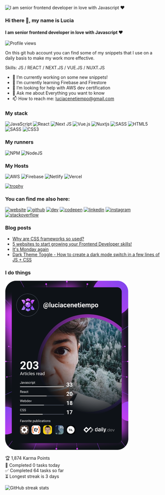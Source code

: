 
![I am senior frontend developer in love with Javascript ❤️](https://media-exp1.licdn.com/dms/image/C4E16AQEFmKTkwiMYiw/profile-displaybackgroundimage-shrink_350_1400/0/1611148660867?e=1659571200&v=beta&t=Myw5n67yyPafNoqQa_ycuiyvqn4zYxAyXu5p_Vwtuto)


### Hi there 👋, my name is Lucia 
#### I am senior frontend developer in love with Javascript ❤️

![Profile views](https://gpvc.arturio.dev/luciacenetiempo)  

On this git hub account you can find some of my snippets that I use on a daily basis to make my work more effective.

Skills: JS / REACT / NEXT.JS / VUE.JS / NUXT.JS

- 🔭 I’m currently working on some new snippets! 
- 🌱 I’m currently learning Firebase and Firestore 
- 🤔 I’m looking for help with AWS dev certification 
- 💬 Ask me about Everything you want to know 
- 📫 How to reach me: luciacenetiempo@gmail.com 


### My stack
![JavaScript](https://img.shields.io/badge/javascript-%23323330.svg?style=for-the-badge&logo=javascript&logoColor=%23F7DF1E) ![React](https://img.shields.io/badge/react-%2320232a.svg?style=for-the-badge&logo=react&logoColor=%2361DAFB) ![Next JS](https://img.shields.io/badge/Next-black?style=for-the-badge&logo=next.js&logoColor=white) ![Vue.js](https://img.shields.io/badge/vuejs-%2335495e.svg?style=for-the-badge&logo=vuedotjs&logoColor=%234FC08D) ![Nuxtjs](https://img.shields.io/badge/Nuxt-002E3B?style=for-the-badge&logo=nuxtdotjs&logoColor=#00DC82) ![SASS](https://img.shields.io/badge/SASS-hotpink.svg?style=for-the-badge&logo=SASS&logoColor=white) ![HTML5](https://img.shields.io/badge/html5-%23E34F26.svg?style=for-the-badge&logo=html5&logoColor=white) ![SASS](https://img.shields.io/badge/SASS-hotpink.svg?style=for-the-badge&logo=SASS&logoColor=white) ![CSS3](https://img.shields.io/badge/css3-%231572B6.svg?style=for-the-badge&logo=css3&logoColor=white)

### My runners
![NPM](https://img.shields.io/badge/NPM-%23000000.svg?style=for-the-badge&logo=npm&logoColor=white) ![NodeJS](https://img.shields.io/badge/node.js-6DA55F?style=for-the-badge&logo=node.js&logoColor=white)	

### My Hosts
![AWS](https://img.shields.io/badge/AWS-%23FF9900.svg?style=for-the-badge&logo=amazon-aws&logoColor=white) ![Firebase](https://img.shields.io/badge/firebase-%23039BE5.svg?style=for-the-badge&logo=firebase) ![Netlify](https://img.shields.io/badge/netlify-%23000000.svg?style=for-the-badge&logo=netlify&logoColor=#00C7B7) ![Vercel](https://img.shields.io/badge/vercel-%23000000.svg?style=for-the-badge&logo=vercel&logoColor=white)




[![trophy](https://github-profile-trophy.vercel.app/?username=luciacenetiempo)](https://github.com/ryo-ma/github-profile-trophy)

### You can find me also here:

[<img src='https://img.shields.io/badge/website-000000?style=for-the-badge&logo=About.me&logoColor=white' alt='website' height='25'>](https://www.luciacenetiempo.com)  [<img src='https://img.shields.io/badge/GitHub-100000?style=for-the-badge&logo=github&logoColor=white' alt='github' height='25'>](https://github.com/luciacenetiempo)  [<img src='https://img.shields.io/badge/dev.to-0A0A0A?style=for-the-badge&logo=devdotto&logoColor=white' alt='dev' height='25'>](https://dev.to/luciacenetiempo)  [<img src='https://img.shields.io/badge/Codepen-000000?style=for-the-badge&logo=codepen&logoColor=white' alt='codepen' height='25'>](https://codepen.io/luciacenetiempo)  [<img src='https://img.shields.io/badge/LinkedIn-0077B5?style=for-the-badge&logo=linkedin&logoColor=white' alt='linkedin' height='25'>](https://www.linkedin.com/in/luciacenetiempo//)  [<img src='https://img.shields.io/badge/Instagram-E4405F?style=for-the-badge&logo=instagram&logoColor=white' alt='instagram' height='25'>](https://www.instagram.com/lucia.cenetiempo/)  [<img src='https://img.shields.io/badge/Stack_Overflow-FE7A16?style=for-the-badge&logo=stack-overflow&logoColor=white' alt='stackoverflow' height='25'>](https://stackoverflow.com/users/19231165/lucia)  

### Blog posts
<!-- BLOG-POST-LIST:START -->
- [Why are CSS frameworks so used?](https://dev.to/luciacenetiempo/why-are-css-frameworks-so-used-3d30)
- [5 websites to start growing your Frontend Developer skills!](https://dev.to/luciacenetiempo/5-websites-to-start-growing-your-frontend-developer-skills-1mli)
- [It&#39;s Monday again](https://dev.to/luciacenetiempo/its-monday-again-146)
- [Dark Theme Toggle - How to create a dark mode switch in a few lines of JS + CSS](https://dev.to/luciacenetiempo/dark-theme-toggle-56p9)
<!-- BLOG-POST-LIST:END -->



### I do things

<a href="https://app.daily.dev/luciacenetiempo"><img src="https://github.com/luciacenetiempo/luciacenetiempo/blob/main/devcard.svg" width="400" alt="Lucia Cenetiempo's Dev Card"/></a>

<!-- TODO-IST:START -->
🏆  1,874 Karma Points           
🌸  Completed 0 tasks today           
✅  Completed 64 tasks so far           
⏳  Longest streak is 3 days
<!-- TODO-IST:END -->

![GitHub streak stats](https://github-readme-streak-stats.herokuapp.com/?user=luciacenetiempo)  

